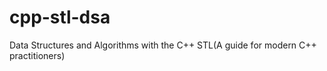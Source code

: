 # cpp-stl-dsa
Data Structures and Algorithms with the C++ STL(A guide for modern C++ practitioners)
